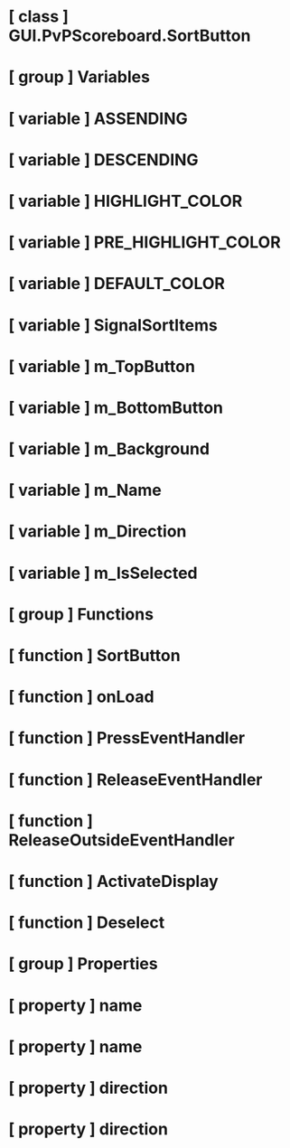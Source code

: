 # [ class ] GUI.PvPScoreboard.SortButton

# [ group ] Variables

# [ variable ] ASSENDING

# [ variable ] DESCENDING

# [ variable ] HIGHLIGHT_COLOR

# [ variable ] PRE_HIGHLIGHT_COLOR

# [ variable ] DEFAULT_COLOR

# [ variable ] SignalSortItems

# [ variable ] m_TopButton

# [ variable ] m_BottomButton

# [ variable ] m_Background

# [ variable ] m_Name

# [ variable ] m_Direction

# [ variable ] m_IsSelected

# [ group ] Functions

# [ function ] SortButton

# [ function ] onLoad

# [ function ] PressEventHandler

# [ function ] ReleaseEventHandler

# [ function ] ReleaseOutsideEventHandler

# [ function ] ActivateDisplay

# [ function ] Deselect

# [ group ] Properties

# [ property ] name

# [ property ] name

# [ property ] direction

# [ property ] direction

